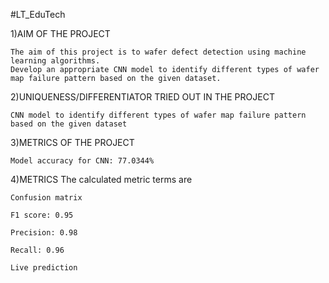 #LT_EduTech

1)AIM OF THE PROJECT

    The aim of this project is to wafer defect detection using machine learning algorithms.
    Develop an appropriate CNN model to identify different types of wafer map failure pattern based on the given dataset.

2)UNIQUENESS/DIFFERENTIATOR TRIED OUT IN THE PROJECT

    CNN model to identify different types of wafer map failure pattern based on the given dataset

3)METRICS OF THE PROJECT

    Model accuracy for CNN: 77.0344%

4)METRICS
    The calculated metric terms are

    Confusion matrix
    
    F1 score: 0.95
    
    Precision: 0.98
    
    Recall: 0.96
    
    Live prediction
